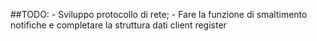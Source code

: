 ##TODO:
    - Sviluppo protocollo di rete;
    - Fare la funzione di smaltimento notifiche e completare la struttura dati client register
